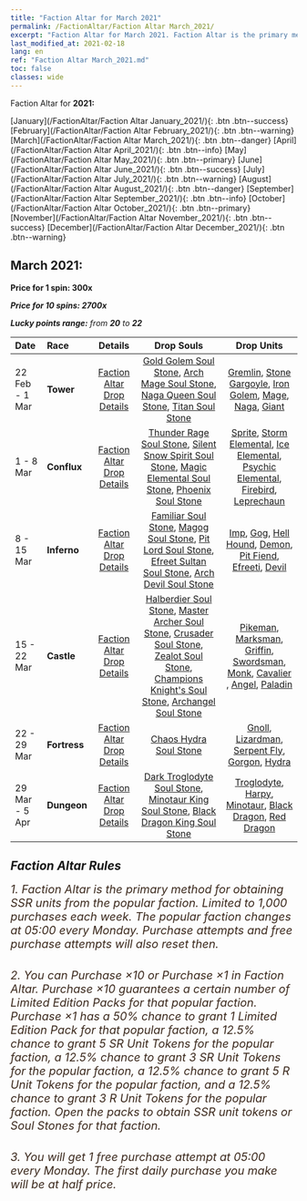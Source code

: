 ```yaml
---
title: "Faction Altar for March 2021"
permalink: /FactionAltar/Faction Altar March_2021/
excerpt: "Faction Altar for March 2021. Faction Altar is the primary method for obtaining SSR units from the popular faction. Limited to 1,000 purchases each week. The popular faction changes at 05:00 every Monday. Purchase attempts and free purchase attempts will also reset then."
last_modified_at: 2021-02-18
lang: en
ref: "Faction Altar March_2021.md"
toc: false
classes: wide
---
```


  Faction Altar for **2021:**

  [January](/FactionAltar/Faction Altar January_2021/){: .btn .btn--success} [February](/FactionAltar/Faction Altar February_2021/){: .btn .btn--warning} [March](/FactionAltar/Faction Altar March_2021/){: .btn .btn--danger} [April](/FactionAltar/Faction Altar April_2021/){: .btn .btn--info} [May](/FactionAltar/Faction Altar May_2021/){: .btn .btn--primary} [June](/FactionAltar/Faction Altar June_2021/){: .btn .btn--success} [July](/FactionAltar/Faction Altar July_2021/){: .btn .btn--warning} [August](/FactionAltar/Faction Altar August_2021/){: .btn .btn--danger} [September](/FactionAltar/Faction Altar September_2021/){: .btn .btn--info} [October](/FactionAltar/Faction Altar October_2021/){: .btn .btn--primary} [November](/FactionAltar/Faction Altar November_2021/){: .btn .btn--success} [December](/FactionAltar/Faction Altar December_2021/){: .btn .btn--warning} 

## March 2021:

  **Price for 1 spin: 300x** <i class="fas fa-gem"/>

  **Price for 10 spins: 2700x** <i class="fas fa-gem"/>

  **Lucky points range:** from **20** to **22**

  |    Date    |  Race  |  Details  |   Drop Souls   | Drop Units |
  |:-----------|:-------|:---------:|:--------------:|:----------:|
  | 22 Feb - 1 Mar | **Tower** | [Faction Altar Drop Details](/FactionAltar/DROP_106/) | [ Gold Golem Soul Stone](/Items/unt_56/), [ Arch Mage Soul Stone](/Items/unt_73/), [ Naga Queen Soul Stone](/Items/unt_110/), [ Titan Soul Stone](/Items/unt_130/) | [ Gremlin](/Items/unt_81/), [ Stone Gargoyle](/Items/unt_139/), [ Iron Golem](/Items/unt_118/), [ Mage](/Items/unt_21/), [ Naga](/Items/unt_53/), [ Giant ](/Items/unt_36/) | 
  | 1 - 8 Mar | **Conflux** | [Faction Altar Drop Details](/FactionAltar/DROP_109/) | [ Thunder Rage Soul Stone](/Items/unt_55/), [ Silent Snow Spirit Soul Stone](/Items/unt_69/), [ Magic Elemental Soul Stone](/Items/unt_129/), [ Phoenix Soul Stone](/Items/unt_2/) | [ Sprite](/Items/unt_134/), [ Storm Elemental](/Items/unt_113/), [ Ice Elemental](/Items/unt_22/), [ Psychic Elemental](/Items/unt_33/), [ Firebird](/Items/unt_93/), [ Leprechaun](/Items/unt_126/) | 
  | 8 - 15 Mar | **Inferno** | [Faction Altar Drop Details](/FactionAltar/DROP_105/) | [ Familiar Soul Stone](/Items/unt_120/), [ Magog Soul Stone](/Items/unt_138/), [ Pit Lord Soul Stone](/Items/unt_37/), [ Efreet Sultan Soul Stone](/Items/unt_52/), [ Arch Devil Soul Stone](/Items/unt_72/) | [ Imp](/Items/unt_62/), [ Gog](/Items/unt_43/), [ Hell Hound](/Items/unt_100/), [ Demon](/Items/unt_78/), [ Pit Fiend](/Items/unt_137/), [ Efreeti](/Items/unt_116/), [ Devil](/Items/unt_19/) | 
  | 15 - 22 Mar | **Castle** | [Faction Altar Drop Details](/FactionAltar/DROP_101/) | [ Halberdier Soul Stone](/Items/unt_59/), [ Master Archer Soul Stone](/Items/unt_82/), [ Crusader Soul Stone](/Items/unt_103/), [ Zealot Soul Stone](/Items/unt_123/), [ Champions Knight's Soul Stone](/Items/unt_144/), [ Archangel Soul Stone](/Items/unt_15/) | [ Pikeman](/Items/unt_119/), [ Marksman](/Items/unt_24/), [ Griffin](/Items/unt_11/), [ Swordsman](/Items/unt_61/), [ Monk](/Items/unt_63/), [ Cavalier ](/Items/unt_44/), [ Angel](/Items/unt_104/), [ Paladin](/Items/unt_84/) | 
  | 22 - 29 Mar | **Fortress** | [Faction Altar Drop Details](/FactionAltar/DROP_108/) | [ Chaos Hydra Soul Stone](/Items/unt_91/) | [ Gnoll](/Items/unt_41/), [ Lizardman](/Items/unt_96/), [ Serpent Fly](/Items/unt_77/), [ Gorgon](/Items/unt_115/), [ Hydra](/Items/unt_4/) | 
  | 29 Mar - 5 Apr | **Dungeon** | [Faction Altar Drop Details](/FactionAltar/DROP_107/) | [ Dark Troglodyte Soul Stone](/Items/unt_76/), [ Minotaur King Soul Stone](/Items/unt_3/), [ Black Dragon King Soul Stone](/Items/unt_34/) | [ Troglodyte](/Items/unt_23/), [ Harpy](/Items/unt_9/), [ Minotaur](/Items/unt_94/), [ Black Dragon](/Items/unt_128/), [ Red Dragon](/Items/unt_111/) | 




## Faction Altar Rules

  <span style="color: #3c2a1e;font-size:20px">1. Faction Altar is the primary method for obtaining SSR units from the popular faction. Limited to 1,000 purchases each week. The popular faction changes at 05:00 every Monday. Purchase attempts and free purchase attempts will also reset then.</span><br/>

<br/>  <span style="color: #3c2a1e;font-size:20px">2. You can Purchase ×10 or Purchase ×1 in Faction Altar. Purchase ×10 guarantees a certain number of Limited Edition Packs for that popular faction. Purchase ×1 has a 50% chance to grant 1 Limited Edition Pack for that popular faction, a 12.5% chance to grant 5 SR Unit Tokens for the popular faction, a 12.5% chance to grant 3 SR Unit Tokens for the popular faction, a 12.5% chance to grant 5 R Unit Tokens for the popular faction, and a 12.5% chance to grant 3 R Unit Tokens for the popular faction. Open the packs to obtain SSR unit tokens or Soul Stones for that faction.</span>

<br/>  <span style="color: #3c2a1e;font-size:20px">3. You will get 1 free purchase attempt at 05:00 every Monday. The first daily purchase you make will be at half price.</span><br/>

<br/>